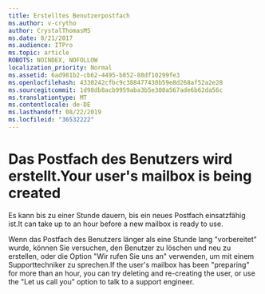 ```yaml
---
title: Erstelltes Benutzerpostfach
ms.author: v-crytho
author: CrystalThomasMS
ms.date: 8/21/2017
ms.audience: ITPro
ms.topic: article
ROBOTS: NOINDEX, NOFOLLOW
localization_priority: Normal
ms.assetid: 6ad981b2-cb62-4495-b852-88df10299fe3
ms.openlocfilehash: 4330242cfbc9c388477430b59e8d268af52a2e28
ms.sourcegitcommit: 1d98db8acb9959aba3b5e308a567ade6b62da56c
ms.translationtype: MT
ms.contentlocale: de-DE
ms.lasthandoff: 08/22/2019
ms.locfileid: "36532222"
---
```

# <a name="your-users-mailbox-is-being-created"></a><span data-ttu-id="b6c0f-102">Das Postfach des Benutzers wird erstellt.</span><span class="sxs-lookup"><span data-stu-id="b6c0f-102">Your user's mailbox is being created</span></span>

<span data-ttu-id="b6c0f-103">Es kann bis zu einer Stunde dauern, bis ein neues Postfach einsatzfähig ist.</span><span class="sxs-lookup"><span data-stu-id="b6c0f-103">It can take up to an hour before a new mailbox is ready to use.</span></span>
  
<span data-ttu-id="b6c0f-104">Wenn das Postfach des Benutzers länger als eine Stunde lang "vorbereitet" wurde, können Sie versuchen, den Benutzer zu löschen und neu zu erstellen, oder die Option "Wir rufen Sie uns an" verwenden, um mit einem Supporttechniker zu sprechen.</span><span class="sxs-lookup"><span data-stu-id="b6c0f-104">If the user's mailbox has been "preparing" for more than an hour, you can try deleting and re-creating the user, or use the "Let us call you" option to talk to a support engineer.</span></span>
  


